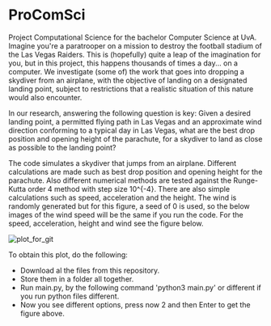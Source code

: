 # ProComSci
Project Computational Science for the bachelor Computer Science at UvA.
 Imagine you're a paratrooper on a mission to destroy the football stadium of the Las Vegas Raiders.
 This is (hopefully) quite a leap of the imagination for you, but in this project, this happens thousands of times a day... on a computer.
 We investigate (some of) the work that goes into dropping a skydiver from an airplane,
 with the objective of landing on a designated landing point,
 subject to restrictions that a realistic situation of this nature would also encounter.

 In our research, answering the following question is key:
 Given a desired landing point, a permitted flying path in Las Vegas and an approximate wind direction conforming to a typical day in Las Vegas,
 what are the best drop position and opening height of the parachute, for a skydiver to land as close as possible to the landing point?

 The code simulates a skydiver that jumps from an airplane. Different calculations are made such as best drop position and opening height for the parachute.
 Also different numerical methods are tested against the Runge-Kutta order 4 method with step size 10^{-4}.
 There are also simple calculations such as speed, acceleration and the height. The wind is randomly generated but for this figure, a seed of 0 is used, so the below images of the wind speed will be the same if you run the code. For the speed, acceleration, height and wind see the figure below.

 ![plot_for_git](https://user-images.githubusercontent.com/85616002/216413659-57a5bc1d-972d-4a9b-bb23-cd5fa20c09f3.png)

 To obtain this plot, do the following:
 - Download al the files from this repository.
 - Store them in a folder all together.
 - Run main.py, by the following command 'python3 main.py' or different if you run python files different.
 - Now you see different options, press now 2 and then Enter to get the figure above.

